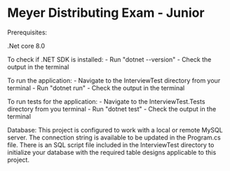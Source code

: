 # Meyer Distributing Exam - Junior

Prerequisites:

.Net core 8.0

To check if .NET SDK is installed: - Run "dotnet --version" - Check the output in the terminal

To run the application: - Navigate to the InterviewTest directory from your terminal - Run "dotnet run" - Check the output in the terminal

To run tests for the application: - Navigate to the InterviewTest.Tests directory from you terminal - Run "dotnet test" - Check the output in the terminal

Database:
This project is configured to work with a local or remote MySQL server. The connection string is available to be updated in the Program.cs file. There is an SQL script file included in the InterviewTest directory to initialize your database with the required table designs applicable to this project.
